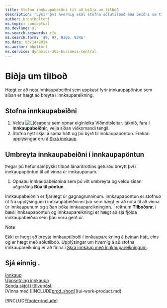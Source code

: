```yaml
---
title: Stofna innkaupabeiðni til að biðja um tilboð
description: 'Lýsir því hvernig skal stofna sölutilboð eða beiðni um tilboð (RFQ) fylgiskjal, til að skrá tilboð til viðskiptamanns um að selja tilteknar vörur með tilteknum skilmálum.'
author: brentholtorf
ms.topic: conceptual
ms.devlang: al
ms.search.keywords: rfq
ms.search.form: '49, 97, 9306, 9346'
ms.date: 03/14/2024
ms.author: bholtorf
ms.service: dynamics-365-business-central
---
```

# <a name="request-quotes"></a>Biðja um tilboð

Hægt er að nota innkaupabeiðni sem uppkast fyrir innkaupapöntun sem síðan er hægt að breyta í innkaupareikning.

## <a name="create-a-purchase-quote"></a>Stofna innkaupabeiðni

1. Veldu ![Ljósapera sem opnar eiginleika Viðmótsleitar.](media/ui-search/search_small.png "Segðu mér hvað þú vilt gera") táknið, fara í **Innkaupabeiðnir**, velja síðan viðkomandi tengil.
2. Stofna nýtt skjal á sama hátt og þú býrð til innkaupapöntun. Frekari upplýsingar eru á [Skrá innkaup](purchasing-how-record-purchases.md).

## <a name="convert-a-purchase-quote-to-a-purchase-order"></a>Umbreyta innkaupabeiðni í innkaupapöntun

Þegar þú hefur samþykkt tilboð lánardrottins geturðu breytt því í innkaupapöntun til að vinna úr innkaupunum.

1. Opnaðu innkaupabeiðnina sem þú vilt umbreyta og veldu síðan aðgerðina **Búa til pöntun**.

Innkaupabeiðnin er fjarlægt úr gagnagrunninum. Innkaupapöntun er stofnuð út frá upplýsingum í innkaupabeiðninni þar sem hægt er að nota til að vinna úr innkaupunum og síðan bóka innkaupareikninginn. Í reitnum **Tilboðsnr.** í bæði innkaupapöntun og innkaupareikningi er hægt að sjá fjölda innkaupabeiðna sem þau voru gerð úr.

> [!NOTE]
> Ekki er hægt að breyta innkauptilboði í innkaupareikning á beinan hátt, eins og er hægt með sölutilboð. Upplýsingar um hvernig á að stofna innkaupareikning er að finna í [Skrá innkaup með innkaupareikningum](purchasing-how-record-purchases.md).

## <a name="see-also"></a>Sjá einnig .

[Innkaup](purchasing-manage-purchasing.md)  
[Uppsetning innkaupa](purchasing-setup-purchasing.md)  
[Senda skjöl í tölvupósti](ui-how-send-documents-email.md)  
[Vinna með [!INCLUDE[prod_short](includes/prod_short.md)]](ui-work-product.md)  

[!INCLUDE[footer-include](includes/footer-banner.md)]
